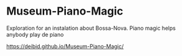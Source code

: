 # Museum-Piano-Magic


Exploration for an instalation about Bossa-Nova.
Piano magic helps anybody play de piano


https://deibid.github.io/Museum-Piano-Magic/
